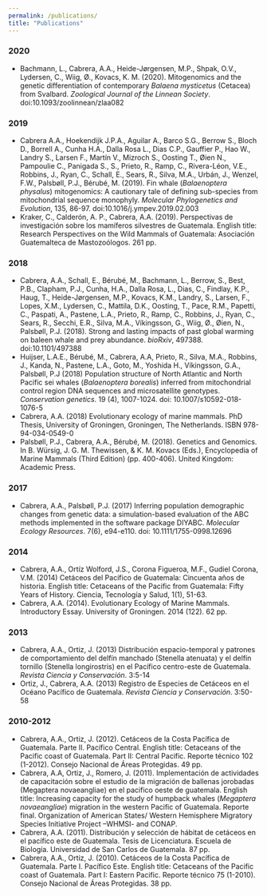 ```yaml
---
permalink: /publications/
title: "Publications"
---
```




### 2020
* Bachmann, L., Cabrera, A.A., Heide-Jørgensen, M.P., Shpak, O.V., Lydersen, C., Wiig, Ø., Kovacs, K. M. (2020). Mitogenomics and the genetic differentiation of contemporary *Balaena mysticetus* (Cetacea) from Svalbard. *Zoological Journal of the Linnean Society*. doi:10.1093/zoolinnean/zlaa082

### 2019
* Cabrera A.A., Hoekendijk J.P.A., Aguilar A., Barco S.G., Berrow S., Bloch D., Borrell A., Cunha H.A., Dalla Rosa L., Dias C.P., Gauffier P., Hao W., Landry S., Larsen F., Martín V., Mizroch S., Oosting T., Øien N., Pampoulie C., Panigada S., S., Prieto, R., Ramp, C., Rivera-Léon, V.E., Robbins, J., Ryan, C., Schall, E., Sears, R., Silva, M.A., Urbán, J., Wenzel, F.W., Palsbøll, P.J., Bérubé, M. (2019). Fin whale (*Balaenoptera physalus*) mitogenomics: A cautionary tale of defining sub-species from mitochondrial sequence monophyly. *Molecular Phylogenetics and Evolution*, 135, 86-97. doi:10.1016/j.ympev.2019.02.003
* Kraker, C., Calderón, A. P., Cabrera, A.A. (2019). Perspectivas de investigación sobre los mamíferos silvestres de Guatemala. English title: Research Perspectives on the Wild Mammals of Guatemala: Asociación Guatemalteca de Mastozoólogos. 261 pp.

### 2018
* Cabrera, A.A., Schall, E., Bérubé, M., Bachmann, L., Berrow, S., Best, P.B., Clapham, P.J., Cunha, H.A., Dalla Rosa, L., Dias, C., Findlay, K.P., Haug, T., Heide-Jørgensen, M.P., Kovacs, K.M., Landry, S., Larsen, F., Lopes, X.M., Lydersen, C., Mattila, D.K., Oosting, T., Pace, R.M., Papetti, C., Paspati, A., Pastene, L.A., Prieto, R., Ramp, C., Robbins, J., Ryan, C., Sears, R., Secchi, E.R., Silva, M.A., Víkingsson, G., Wiig, Ø., Øien, N., Palsbøll, P.J. (2018). Strong and lasting impacts of past global warming on baleen whale and prey abundance. *bioRxiv*, 497388. doi:10.1101/497388 
* Huijser, L.A.E., Bérubé, M., Cabrera, A.A, Prieto, R., Silva, M.A., Robbins, J., Kanda, N., Pastene, L.A., Goto, M., Yoshida H., Víkingsson, G.A., Palsbøll, P.J (2018) Population structure of North Atlantic and North Pacific sei whales (*Balaenoptera borealis*) inferred from mitochondrial control region DNA sequences and microsatellite genotypes. *Conservation genetics*. 19 (4), 1007-1024. doi:  10.1007/s10592-018-1076-5
* Cabrera, A.A. (2018) Evolutionary ecology of marine mammals. PhD Thesis, University of Groningen, Groningen, The Netherlands. ISBN 978-94-034-0549-0
* Palsbøll, P.J., Cabrera, A.A., Bérubé, M. (2018). Genetics and Genomics. In B. Würsig, J. G. M. Thewissen, & K. M. Kovacs (Eds.), Encyclopedia of Marine Mammals (Third Edition) (pp. 400-406). United Kingdom: Academic Press.

### 2017
* Cabrera, A.A., Palsbøll, P.J.  (2017) Inferring population demographic changes from genetic data: a simulation-based evaluation of the ABC methods implemented in the software package DIYABC. *Molecular Ecology Resources*. 7(6), e94-e110. doi: 10.1111/1755-0998.12696

### 2014
* Cabrera, A.A., Ortíz Wolford, J.S., Corona Figueroa, M.F., Gudiel Corona, V.M. (2014) Cetáceos del Pacífico de Guatemala: Cincuenta años de historia. English title: Cetaceans of the Pacific from Guatemala: Fifty Years of History. Ciencia, Tecnología y Salud, 1(1), 51-63.
* Cabrera, A.A. (2014). Evolutionary Ecology of Marine Mammals. Introductory Essay. University of Groningen. 2014 (122). 62 pp.

### 2013
* Cabrera, A.A., Ortiz, J. (2013) Distribución espacio-temporal y patrones de comportamiento del delfín manchado (Stenella atenuata) y el delfín tornillo (Stenella longirostris) en el Pacífico centro-este de Guatemala. *Revista Ciencia y Conservación*. 3:5-14
* Ortiz, J., Cabrera, A.A. (2013) Registro de Especies de Cetáceos en el Océano Pacífico de Guatemala. *Revista Ciencia y Conservación*. 3:50-58

### 2010-2012
* Cabrera, A.A., Ortiz, J. (2012). Cetáceos de la Costa Pacífica de Guatemala. Parte II. Pacífico Central. English title: Cetaceans of the Pacific coast of Guatemala. Part II: Central Pacific. Reporte técnico 102 (1-2012). Consejo Nacional de Áreas Protegidas. 49 pp.  
* Cabrera, A.A, Ortiz, J., Romero, J. (2011). Implementación de actividades de capacitación sobre el estudio de la migración de ballenas jorobadas (Megaptera novaeangliae) en el pacifico oeste de guatemala. English title:  Increasing capacity for the study of humpback whales (*Megaptera novaeangliae*) migration in the western Pacific of Guatemala. Reporte final. Organization of American States/ Western Hemisphere Migratory Species Initiative Project –WHMSI- and CONAP.
* Cabrera, A.A. (2011). Distribución y selección de hábitat de cetáceos en el pacífico este de Guatemala. Tesis de Licenciatura. Escuela de Biología. Universidad de San Carlos de Guatemala. 87 pp.
* Cabrera, A.A., Ortiz, J. (2010). Cetáceos de la Costa Pacífica de Guatemala. Parte I. Pacífico Este. English title: Cetaceans of the Pacific coast of Guatemala. Part I: Eastern Pacific. Reporte técnico 75 (1-2010). Consejo Nacional de Áreas Protegidas. 38 pp.  
